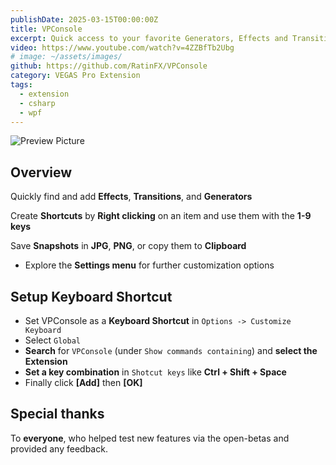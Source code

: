 ```yaml
---
publishDate: 2025-03-15T00:00:00Z
title: VPConsole
excerpt: Quick access to your favorite Generators, Effects and Transitions.
video: https://www.youtube.com/watch?v=4ZZBfTb2Ubg
# image: ~/assets/images/
github: https://github.com/RatinFX/VPConsole
category: VEGAS Pro Extension
tags:
  - extension
  - csharp
  - wpf
---
```


![Preview Picture](/preview/vpconsole.png)

## Overview

Quickly find and add **Effects**, **Transitions**, and **Generators**

Create **Shortcuts** by **Right clicking** on an item and use them with the **1-9 keys**

Save **Snapshots** in **JPG**, **PNG**, or copy them to **Clipboard**

- Explore the **Settings menu** for further customization options

## Setup Keyboard Shortcut

- Set VPConsole as a **Keyboard Shortcut** in `Options -> Customize Keyboard`
- Select `Global`
- **Search** for `VPConsole` (under `Show commands containing`) and **select the Extension**
- **Set a key combination** in `Shotcut keys` like **Ctrl + Shift + Space**
- Finally click **[Add]** then **[OK]**

## Special thanks

To **everyone**, who helped test new features via the open-betas and provided any feedback.
